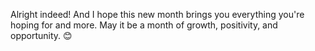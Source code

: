 Alright indeed! And I hope this new month brings you everything you're hoping for and more. May it be a month of growth, positivity, and opportunity. 😊

